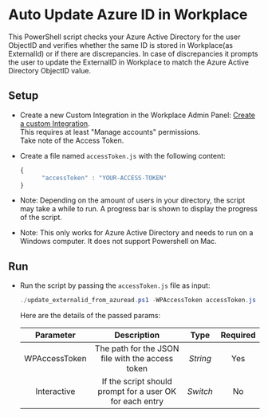 # Auto Update Azure ID in Workplace

This PowerShell script checks your Azure Active Directory for  the user ObjectID and verifies whether the same ID is stored in Workplace(as ExternalId) or if there are discrepancies.
In case of discrepancies it prompts the user to update the ExternalID in Workplace to match the Azure Active Directory ObjectID value.

## Setup

* Create a new Custom Integration in the Workplace Admin Panel: [Create a custom Integration](https://developers.facebook.com/docs/workplace/custom-integrations-new/#creating).
<br/>This requires at least "Manage accounts" permissions.
<br/>Take note of the Access Token.

* Create a file named `accessToken.js` with the following content:

   ```javascript
   {
         "accessToken" : "YOUR-ACCESS-TOKEN"
   }
   ``` 
 
 * Note: Depending on the amount of users in your directory, the script may take a while to run. A progress bar is shown to display the progress of the script.
 * Note: This only works for Azure Active Directory and needs to run on a Windows computer. It does not support Powershell on Mac.
 
## Run

* Run the script by passing the `accessToken.js` file as input:

   ```powershell
   ./update_externalid_from_azuread.ps1 -WPAccessToken accessToken.js -Interactive
   ```

   Here are the details of the passed params:

   | Parameter         | Description                                                |  Type    |  Required    | 
   |:-----------------:|:----------------------------------------------------------:|:--------:|:------------:|
   | WPAccessToken     |  The path for the JSON file with the access token          | _String_ | Yes          |
   | Interactive       |  If the script should prompt for a user OK for each entry  | _Switch_ | No           |